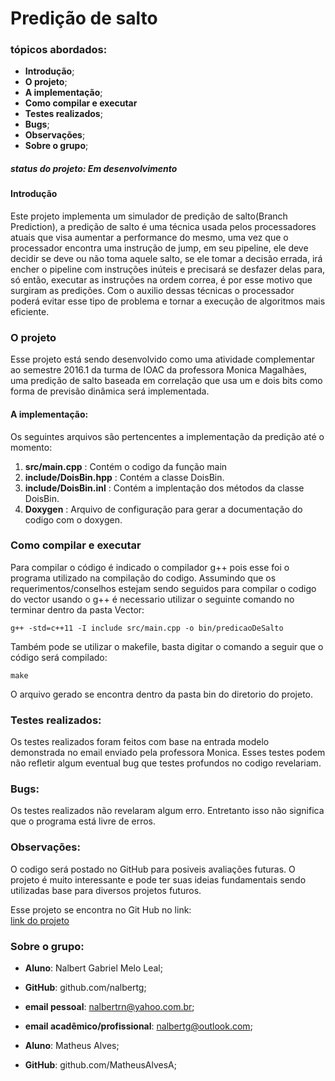# Predição de salto

### tópicos abordados:  
  
- **Introdução**;
- **O projeto**;
- **A implementação**;
- **Como compilar e executar**
- **Testes realizados**;
- **Bugs**;
- **Observações**;
- **Sobre o grupo**;

##### status do projeto: **Em desenvolvimento**  
    
#### Introdução  
  Este projeto implementa um simulador de predição de salto(Branch Prediction), a predição de salto é uma técnica
usada pelos processadores atuais que visa aumentar a performance do mesmo, uma vez que o processador encontra uma instrução de jump, em seu pipeline, ele deve decidir se deve ou não toma aquele salto, se ele tomar a decisão errada, irá encher o pipeline com instruções inúteis e precisará se desfazer delas
para, só então, executar as instruções na ordem correa, é por esse motivo que surgiram as predições. Com o auxilio dessas técnicas o processador poderá evitar esse tipo de problema e tornar a execução de
algoritmos mais eficiente.

### O projeto
Esse projeto está sendo desenvolvido como uma atividade complementar ao semestre 2016.1 da turma de IOAC da professora Monica Magalhães, uma predição de salto baseada em correlação que usa um e dois bits como forma de previsão dinâmica será implementada.
   
#### A implementação:  
  
  Os seguintes arquivos são pertencentes a implementação da predição até o momento:
  
  1) **src/main.cpp** : Contém o codigo da função main  
  2) **include/DoisBin.hpp** :  Contém a classe DoisBin.  
  3) **include/DoisBin.inl** : Contém a implentação dos métodos da classe DoisBin.  
  4) **Doxygen** :  Arquivo de configuração para gerar a documentação do codigo com o doxygen.  
  
### Como compilar e executar
  Para compilar o código é indicado o compilador g++ pois esse foi o programa utilizado na compilação do codigo. Assumindo que os requerimentos/conselhos estejam sendo seguidos para compilar o codigo do vector usando o g++ é necessario utilizar o seguinte comando no terminar dentro da pasta Vector:
  
    g++ -std=c++11 -I include src/main.cpp -o bin/predicaoDeSalto
  
  Também pode se utilizar o makefile, basta digitar o comando a seguir que o código será compilado:
  
    make
  
  O arquivo gerado se encontra dentro da pasta bin do diretorio do projeto.
### Testes realizados:
  
  Os testes realizados foram feitos com base na entrada modelo demonstrada no email enviado pela professora Monica. Esses testes podem não refletir algum eventual bug que testes profundos no codigo revelariam.
    
### Bugs:
  
  Os testes realizados não revelaram algum erro. Entretanto isso não significa que o programa está livre de erros.

### Observações:

  O codigo será postado no GitHub para posiveis avaliações futuras. O projeto é muito interessante e pode ter suas ideias fundamentais sendo utilizadas base para diversos projetos futuros.

  Esse projeto se encontra no Git Hub no link:  
   [link do projeto](https://github.com/nalbertg/HashTbl)


### Sobre o grupo:
    
- **Aluno**: Nalbert Gabriel Melo Leal;
- **GitHub**: github.com/nalbertg;
- **email pessoal**: nalbertrn@yahoo.com.br;
- **email acadêmico/profissional**: nalbertg@outlook.com;


- **Aluno**: Matheus Alves;
- **GitHub**: github.com/MatheusAlvesA;
  
